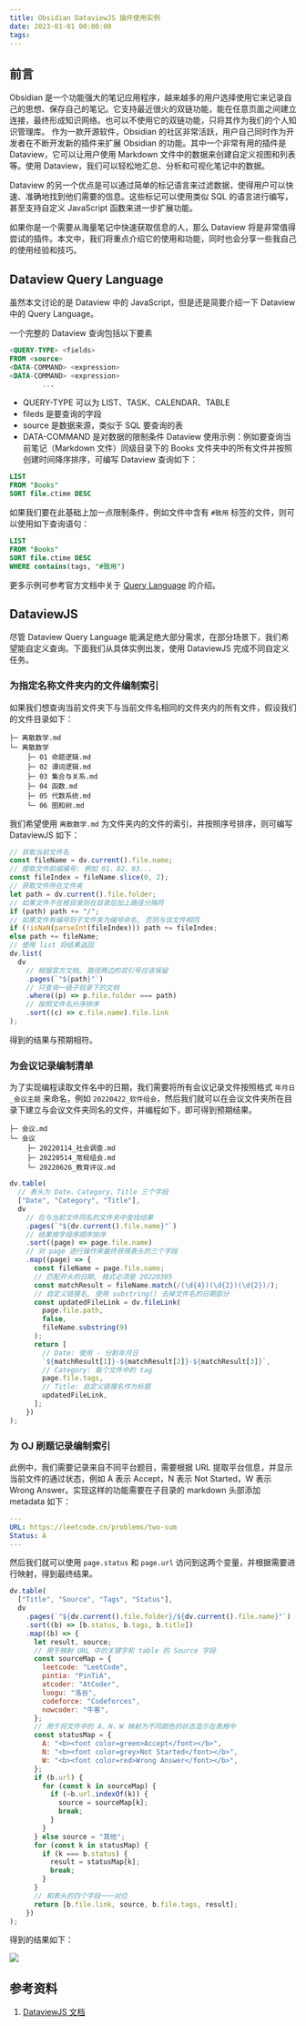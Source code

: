 ```yaml
---
title: Obsidian DataviewJS 插件使用实例
date: 2023-01-01 00:00:00
tags:
---
```


## 前言

Obsidian 是一个功能强大的笔记应用程序，越来越多的用户选择使用它来记录自己的思想、保存自己的笔记。它支持最近很火的双链功能，能在任意页面之间建立连接，最终形成知识网络。也可以不使用它的双链功能，只将其作为我们的个人知识管理库。
作为一款开源软件，Obsidian 的社区非常活跃，用户自己同时作为开发者在不断开发新的插件来扩展 Obsidian 的功能。其中一个非常有用的插件是 Dataview，它可以让用户使用 Markdown 文件中的数据来创建自定义视图和列表等。使用 Dataview，我们可以轻松地汇总、分析和可视化笔记中的数据。

Dataview 的另一个优点是可以通过简单的标记语言来过滤数据，使得用户可以快速、准确地找到他们需要的信息。这些标记可以使用类似 SQL 的语言进行编写，甚至支持自定义 JavaScript 函数来进一步扩展功能。

如果你是一个需要从海量笔记中快速获取信息的人，那么 Dataview 将是非常值得尝试的插件。本文中，我们将重点介绍它的使用和功能，同时也会分享一些我自己的使用经验和技巧。

## Dataview Query Language

虽然本文讨论的是 Dataview 中的 JavaScript，但是还是简要介绍一下 Dataview 中的 Query Language。

一个完整的 Dataview 查询包括以下要素

```sql
<QUERY-TYPE> <fields>
FROM <source>
<DATA-COMMAND> <expression>
<DATA-COMMAND> <expression>
        ...
```

- QUERY-TYPE 可以为 LIST、TASK、CALENDAR、TABLE
- fileds 是要查询的字段
- source 是数据来源，类似于 SQL 要查询的表
- DATA-COMMAND 是对数据的限制条件
  Dataview 使用示例：例如要查询当前笔记（Markdown 文件）同级目录下的 Books 文件夹中的所有文件并按照创建时间降序排序，可编写 Dataview 查询如下：

```sql
LIST
FROM "Books"
SORT file.ctime DESC
```

如果我们要在此基础上加一点限制条件，例如文件中含有 `#致用` 标签的文件，则可以使用如下查询语句：

```sql
LIST
FROM "Books"
SORT file.ctime DESC
WHERE contains(tags, "#致用")
```

更多示例可参考官方文档中关于 [Query Language](https://blacksmithgu.github.io/obsidian-dataview/queries/structure/) 的介绍。

## DataviewJS

尽管 Dataview Query Language 能满足绝大部分需求，在部分场景下，我们希望能自定义查询。下面我们从具体实例出发，使用 DataviewJS 完成不同自定义任务。

### 为指定名称文件夹内的文件编制索引

如果我们想查询当前文件夹下与当前文件名相同的文件夹内的所有文件，假设我们的文件目录如下：

```plaintext
├─ 离散数学.md
└─ 离散数学
　　 ├─ 01 命题逻辑.md
　　 ├─ 02 谓词逻辑.md
　　 ├─ 03 集合与关系.md
　　 ├─ 04 函数.md
　　 ├─ 05 代数系统.md
　　 └─ 06 图和树.md
```

我们希望使用 `离散数学.md` 为文件夹内的文件的索引，并按照序号排序，则可编写 DataviewJS 如下：

```jsx
// 获取当前文件名
const fileName = dv.current().file.name;
// 提取文件前缀编号: 例如 01、02、03...
const fileIndex = fileName.slice(0, 2);
// 获取文件所在文件夹
let path = dv.current().file.folder;
// 如果文件不在根目录则在目录后加上路径分隔符
if (path) path += "/";
// 如果文件有编号则子文件夹为编号命名, 否则与该文件相同
if (!isNaN(parseInt(fileIndex))) path += fileIndex;
else path += fileName;
// 使用 list 将结果返回
dv.list(
  dv
    // 根据官方文档, 路径两边的双引号应该保留
    .pages(`"${path}"`)
    // 只查询一级子目录下的文档
    .where((p) => p.file.folder === path)
    // 按照文件名升序排序
    .sort((c) => c.file.name).file.link
);
```

得到的结果与预期相符。

### 为会议记录编制清单

为了实现编程读取文件名中的日期，我们需要将所有会议记录文件按照格式 `年月日_会议主题` 来命名，例如 `20220422_软件组会`，然后我们就可以在会议文件夹所在目录下建立与会议文件夹同名的文件，并编程如下，即可得到预期结果。

```plaintext
├─ 会议.md
└─ 会议
　　 ├─ 20220114_社会调查.md
　　 ├─ 20220514_常规组会.md
　　 └─ 20220626_教育评议.md
```

```jsx
dv.table(
  // 表头为 Date、Category、Title 三个字段
  ["Date", "Category", "Title"],
  dv
    // 在与当前文件同名的文件夹中查找结果
    .pages(`"${dv.current().file.name}"`)
    // 结果按字母序顺序排序
    .sort((page) => page.file.name)
    // 对 page 进行操作来最终获得表头的三个字段
    .map((page) => {
      const fileName = page.file.name;
      // 匹配开头的日期, 格式必须是 20220305
      const matchResult = fileName.match(/(\d{4})(\d{2})(\d{2})/);
      // 自定义链接名, 使用 substring() 去掉文件名的日期部分
      const updatedFileLink = dv.fileLink(
        page.file.path,
        false,
        fileName.substring(9)
      );
      return [
        // Date: 使用 - 分割年月日
        `${matchResult[1]}-${matchResult[2]}-${matchResult[3]}`,
        // Category: 每个文件中的 tag
        page.file.tags,
        // Title: 自定义链接名作为标题
        updatedFileLink,
      ];
    })
);
```

### 为 OJ 刷题记录编制索引

此例中，我们需要记录来自不同平台题目，需要根据 URL 提取平台信息，并显示当前文件的通过状态，例如 A 表示 Accept，N 表示 Not Started，W 表示 Wrong Answer。实现这样的功能需要在子目录的 markdown 头部添加 metadata 如下：

```yaml
---
URL: https://leetcode.cn/problems/two-sum
Status: A
---
```

然后我们就可以使用 `page.status` 和 `page.url` 访问到这两个变量，并根据需要进行映射，得到最终结果。

```jsx
dv.table(
  ["Title", "Source", "Tags", "Status"],
  dv
    .pages(`"${dv.current().file.folder}/${dv.current().file.name}"`)
    .sort((b) => [b.status, b.tags, b.title])
    .map((b) => {
      let result, source;
      // 用于映射 URL 中的关键字和 table 的 Source 字段
      const sourceMap = {
        leetcode: "LeetCode",
        pintia: "PinTiA",
        atcoder: "AtCoder",
        luogu: "洛谷",
        codeforce: "Codeforces",
        nowcoder: "牛客",
      };
      // 用于将文件中的 A、N、W 映射为不同颜色的状态显示在表格中
      const statusMap = {
        A: "<b><font color=green>Accept</font></b>",
        N: "<b><font color=grey>Not Started</font></b>",
        W: "<b><font color=red>Wrong Answer</font></b>",
      };
      if (b.url) {
        for (const k in sourceMap) {
          if (~b.url.indexOf(k)) {
            source = sourceMap[k];
            break;
          }
        }
      } else source = "其他";
      for (const k in statusMap) {
        if (k === b.status) {
          result = statusMap[k];
          break;
        }
      }
      // 和表头的四个字段一一对应
      return [b.file.link, source, b.file.tags, result];
    })
);
```

得到的结果如下：

![](1678841002699.png)

## 参考资料

1. [DataviewJS 文档](https://blacksmithgu.github.io/obsidian-dataview/)
